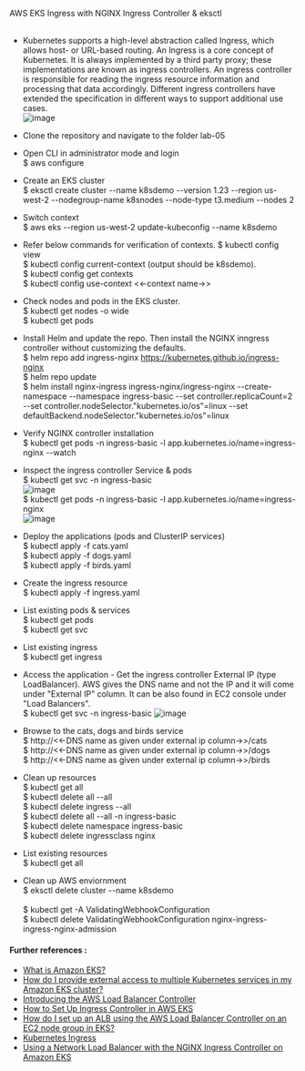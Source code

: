 AWS EKS Ingress with NGINX Ingress Controller & eksctl <br/><br/>
* Kubernetes supports a high-level abstraction called Ingress, which allows host- or URL-based routing. An Ingress is a core concept of Kubernetes. It is always implemented by a third party proxy; these implementations are known as ingress controllers. An ingress controller is responsible for reading the ingress resource information and processing that data accordingly. Different ingress controllers have extended the specification in different ways to support additional use cases.<br/>
![image](https://user-images.githubusercontent.com/92582005/202991943-e65e2453-760d-4bd5-bd8c-86ab19de6166.png) <br/>

* Clone the repository and navigate to the folder lab-05 <br/>
* Open CLI in administrator mode and login <br/>
  $ aws configure <br/>
* Create an EKS cluster <br/>
  $ eksctl create cluster --name k8sdemo --version 1.23 --region us-west-2 --nodegroup-name k8snodes --node-type t3.medium --nodes 2 <br/>
* Switch context <br/>
  $ aws eks --region us-west-2 update-kubeconfig --name k8sdemo <br/>
* Refer below commands for verification of contexts.
  $ kubectl config view <br/>
  $ kubectl config current-context (output should be k8sdemo).<br/>
  $ kubectl config get contexts <br/>
  $ kubectl config use-context <<-context name->> <br/>
* Check nodes and pods in the EKS cluster.<br/>
  $ kubectl get nodes -o wide <br/>
  $ kubectl get pods <br/>
* Install Helm and update the repo. Then install the NGINX inngress controller without customizing the defaults.<br/>
  $ helm repo add ingress-nginx https://kubernetes.github.io/ingress-nginx <br/>
  $ helm repo update <br/>
  $ helm install nginx-ingress ingress-nginx/ingress-nginx --create-namespace --namespace ingress-basic --set controller.replicaCount=2 --set   controller.nodeSelector."kubernetes.io/os"=linux --set defaultBackend.nodeSelector."kubernetes.io/os"=linux <br/>
* Verify NGINX controller installation <br/>
  $ kubectl get pods -n ingress-basic -l app.kubernetes.io/name=ingress-nginx --watch <br/>
* Inspect the ingress controller Service & pods <br/>
  $ kubectl get svc -n ingress-basic <br/>
    ![image](https://user-images.githubusercontent.com/92582005/202901389-74dac10d-f48a-42bf-827d-051c5cdfef9d.png) <br/>
  $ kubectl get pods -n ingress-basic -l app.kubernetes.io/name=ingress-nginx <br/>
    ![image](https://user-images.githubusercontent.com/92582005/202901432-f2a989c9-9929-4f19-83b2-d9c00fbe65c7.png) <br/>
* Deploy the applications (pods and ClusterIP services) <br/>
  $ kubectl apply -f cats.yaml <br/>
  $ kubectl apply -f dogs.yaml <br/>
  $ kubectl apply -f birds.yaml <br/>
* Create the ingress resource <br/>
  $ kubectl apply -f ingress.yaml <br/>
* List existing pods & services <br/>
  $ kubectl get pods <br/>
  $ kubectl get svc <br/>
* List existing ingress <br/>
  $ kubectl get ingress <br/>
* Access the application - Get the ingress controller External IP (type LoadBalancer). AWS gives the DNS name and not the IP and it will come under "External IP" column. It can be also found in EC2 console under "Load Balancers". <br/>
  $ kubectl get svc -n ingress-basic
  ![image](https://user-images.githubusercontent.com/92582005/202900773-90d48063-fe27-48ef-b5d3-3ee7f5887397.png) <br/>
* Browse to the cats, dogs and birds service <br/>
  $ http://<<-DNS name as given under external ip column->>/cats <br/>
  $ http://<<-DNS name as given under external ip column->>/dogs <br/>
  $ http://<<-DNS name as given under external ip column->>/birds <br/>
* Clean up resources <br/>
  $ kubectl get all <br/>
  $ kubectl delete all --all <br/>
  $ kubectl delete ingress --all <br/>
  $ kubectl delete all --all -n ingress-basic <br/>
  $ kubectl delete namespace ingress-basic <br/>
  $ kubectl delete ingressclass nginx <br/>
* List existing resources <br/>
  $ kubectl get all <br/>
* Clean up AWS enviornment <br/>
  $ eksctl delete cluster --name k8sdemo <br/><br/>
  $ kubectl get -A ValidatingWebhookConfiguration <br/>
  $ kubectl delete ValidatingWebhookConfiguration nginx-ingress-ingress-nginx-admission <br/>
#### Further references :
* [What is Amazon EKS?](https://docs.aws.amazon.com/eks/latest/userguide/what-is-eks.html)<br/>
* [How do I provide external access to multiple Kubernetes services in my Amazon EKS cluster?](https://aws.amazon.com/premiumsupport/knowledge-center/eks-access-kubernetes-services/)<br/>
* [Introducing the AWS Load Balancer Controller](https://aws.amazon.com/blogs/containers/introducing-aws-load-balancer-controller/)<br/>
* [How to Set Up Ingress Controller in AWS EKS](https://towardsdatascience.com/how-to-set-up-ingress-controller-in-aws-eks-d745d9107307)<br/>
* [How do I set up an ALB using the AWS Load Balancer Controller on an EC2 node group in EKS?](https://www.youtube.com/watch?v=TUS8KWaGKco)<br/>
* [Kubernetes Ingress](https://kubernetes.io/docs/concepts/services-networking/ingress/)<br/>
* [Using a Network Load Balancer with the NGINX Ingress Controller on Amazon EKS](https://aws.amazon.com/blogs/opensource/network-load-balancer-nginx-ingress-controller-eks/)<br/>
  
  

